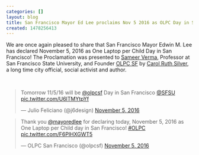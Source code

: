 ```yaml
---
categories: []
layout: blog
title: San Francisco Mayor Ed Lee proclaims Nov 5 2016 as OLPC Day in San Francisco!
created: 1478256413
---
```

<p>We are once again pleased to share that San Francisco Mayor Edwin M. Lee has declared November 5, 2016 as One Laptop per Child Day in San Francisco! The Proclamation was presented to <a href="https://faculty.sfsu.edu/~sverma/" target="_blank">Sameer Verma</a>, Professor at San Francisco State University, and Founder <a href="{{ site.baseurl }}/" target="_blank">OLPC SF</a> by <a href="https://en.wikipedia.org/wiki/Carol_Ruth_Silver" target="_blank">Carol Ruth Silver</a>, a long time city official, social activist and author.</p>
<p>&nbsp;</p>
<blockquote class="twitter-tweet" data-lang="en">
	<p dir="ltr" lang="en">Tomorrow 11/5/16 will be <a href="https://twitter.com/olpcsf">@olpcsf</a> Day in San Francisco <a href="https://twitter.com/SFSU">@SFSU</a> <a href="https://t.co/U6lTMYtpYf">pic.twitter.com/U6lTMYtpYf</a></p>
	&mdash; Julio Feliciano (@j6design) <a href="https://twitter.com/j6design/status/794718042651406336">November 5, 2016</a></blockquote>
<script async src="//platform.twitter.com/widgets.js" charset="utf-8"></script>
<blockquote class="twitter-tweet" data-lang="en">
	<p dir="ltr" lang="en">Thank you <a href="https://twitter.com/mayoredlee">@mayoredlee</a> for declaring today, November 5, 2016 as One Laptop per Child day in San Francisco! <a href="https://twitter.com/hashtag/OLPC?src=hash">#OLPC</a> <a href="https://t.co/F6PlHXGWT5">pic.twitter.com/F6PlHXGWT5</a></p>
	&mdash; OLPC San Francisco (@olpcsf) <a href="https://twitter.com/olpcsf/status/795008051434561538">November 5, 2016</a></blockquote>
<script async src="//platform.twitter.com/widgets.js" charset="utf-8"></script>

